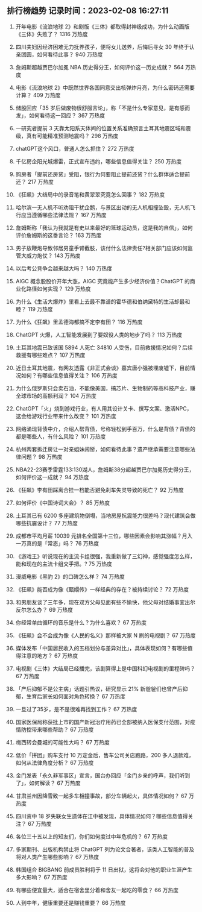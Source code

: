 
## 排行榜趋势 记录时间：2023-02-08 16:27:11
  
  1. 开年电影《流浪地球 2》和剧版《三体》都取得封神级成功，为什么动画版《三体》失败了？ 1316 万热度
    
  2. 四川夫妇因经济困难无力抚养孩子，便将女儿送养，后悔后寻女 30 年终于认亲团圆，如何看待此事？ 940 万热度
    
  3. 詹姆斯超越贾巴尔加冕 NBA 历史得分王，如何评价这一历史成就？ 564 万热度
    
  4. 电影《流浪地球 2》中既然世界各国同意交出核弹炸月亮，为什么密码还需要计算？ 409 万热度
    
  5. 储殷回应「35 岁后做废物很舒服言论」，称「不是什么专家意见，是有感而发」，如何看待这一回应？ 367 万热度
    
  6. 一研究者提前 3 天靠太阳系天体间的位置关系准确预言土耳其地震区域和震级，真有可能精准预测地震吗？ 298 万热度
    
  7. chatGPT这个风口，普通人怎么抓住？ 272 万热度
    
  8. 千亿房企阳光城爆雷，正式宣布违约，哪些信息值得关注？ 250 万热度
    
  9. 购房者「提前还房贷」受阻，银行为何要阻止提前还贷？什么群体适合提前还？ 217 万热度
    
  10. 《狂飙》大结局中的录音笔和黄翠翠究竟怎么回事？ 182 万热度
    
  11. 哈尔滨一无人机不听劝阻干扰企鹅，与景区出动的无人机相撞坠毁，无人机飞行应当遵循哪些法律法规？ 167 万热度
    
  12. 詹姆斯称「我认为我就是有史以来最好的篮球运动员，这是我的自信」，如何评价詹姆斯的这番言论？ 163 万热度
    
  13. 男子放鞭炮导致邻居男童手臂截肢，该付什么法律责任?相关部门应该如何监管大威力炮仗？ 143 万热度
    
  14. 以后考公竞争会越来越大吗？ 140 万热度
    
  15. AIGC 概念股股价开年大涨，AIGC 究竟能产生多少经济价值？ChatGPT 的商业化路径如何实现？ 129 万热度
    
  16. 为什么《生活大爆炸》里看上去最不靠谱的霍华德和伯纳黛特的生活却最和睦？ 119 万热度
    
  17. 为什么《狂飙》里孟德海都搞不定李有田？ 116 万热度
    
  18. ChatGPT 火爆，人工智能发展到了要奴役人类的地步了吗？ 113 万热度
    
  19. 土耳其地震已致该国 5894 人死亡 34810 人受伤，目前救援情况如何？后续救援有哪些难点？ 107 万热度
    
  20. 近日土耳其地震，有网友透露《非正式会谈》嘉宾唐小强被埋废墟下，目前情况如何？有哪些信息值得关注？ 106 万热度
    
  21. 为什么俄罗斯只会卖石油，不能像美国，搞芯片、生物制药等高科技产业，赚全球市场的高额利润？ 104 万热度
    
  22. ChatGPT「火」烧到游戏行业，有人用其设计关卡、撰写文案、激活NPC，这会给游戏行业带来什么改变？ 101 万热度
    
  23. 网络涌现背债中介，介绍人帮背债，号称轻松到手百万，什么是背债？背债的都是哪些人，有什么风险？ 101 万热度
    
  24. 杭州两套拆迁房让一对亲姐妹闹掰，如何看待此事？遗产继承需要注意哪些法律问题？ 98 万热度
    
  25. NBA22-23赛季雷霆133:130湖人，詹姆斯38分超越贾巴尔加冕历史得分王，如何评价这一成就？ 94 万热度
    
  26. 《狂飙》李有田踩离合挂一档能否避免刹车失灵导致的死亡？ 92 万热度
    
  27. 如何评价《中国诗词大会》？ 85 万热度
    
  28. 土耳其已有 6200 多座建筑物倒塌，当地房屋抗震能力很差吗？现代建筑会做哪些抗震设计？ 77 万热度
    
  29. 成都市平均月薪 10039 元排名全国第十三位，哪些因素会影响其涨幅？月入一万真的是「常态」吗？ 76 万热度
    
  30. 《游戏王》听说现在的主流卡组很强，我重新做了三幻神，感觉强度怎么样，能和现在的主流卡组交手把。? 75 万热度
    
  31. 漫威电影《黑豹 2》的口碑怎么样？ 74 万热度
    
  32. 《狂飙》能否成为像《甄嬛传》一样经典的存在？被持续讨论？ 72 万热度
    
  33. 和男朋友谈了三年多，现在双方父母见面有些不愉快，他父母对结婚事宜出尔反尔怎么办？ 69 万热度
    
  34. 你经常单曲循环的音乐是什么？为什么喜欢？ 67 万热度
    
  35. 《狂飙》会不会成为像《人民的名义》那样被大家 N 刷的电视剧？ 67 万热度
    
  36. 媒体发布「中国居民收入的五档划分与差异对比」，具体表现如何？有哪些值得注意的地方？ 67 万热度
    
  37. 电视剧《三体》大结局已经播完，该剧算得上是中国科幻电视剧的里程碑吗？ 67 万热度
    
  38. 「产后抑郁不是公主病」话题引热议，研究显示 21% 新爸爸们也曾产后抑郁，生育后家长如何面对角色转换？ 67 万热度
    
  39. 一旦过了35岁，是不是很难再找到工作？ 67 万热度
    
  40. 国家医保局称获批上市的国产新冠治疗用药已全部被纳入医保支付范围，对疫情防控带来哪些帮助？ 67 万热度
    
  41. 梅西转会曼城的可能性大吗？ 67 万热度
    
  42. 低价「拼团」购车支付 10 万定金后，售车公司关店跑路，200 多人退款难，如何从法律角度分析？ 67 万热度
    
  43. 金门发表「永久非军事区」宣言，国台办回应「金门乡亲的呼声，我们听到了」，如何解读？ 67 万热度
    
  44. 甘肃兰州因降雪致一起多车相撞事故，部分车辆起火，具体情况如何？ 67 万热度
    
  45. 四川资中 18 岁失联女生遗体在江中被发现，具体情况如何？哪些信息值得关注？ 67 万热度
    
  46. 各位三十五以上的知友们，你们如何度过中年危机的？ 67 万热度
    
  47. 多家期刊、出版机构禁止将 ChatGPT 列为论文合著者，该类人工智能的普及将对人类产生哪些影响？ 67 万热度
    
  48. 韩国组合 BIGBANG 前成员胜利将于 11 日出狱，这将会对他的职业生涯产生多大影响？ 67 万热度
    
  49. 有哪些便宜量大，适合在宿舍里分着和舍友一起吃的零食？ 66 万热度
    
  50. 人到中年，健康重要还是赚钱重要？ 66 万热度
    
